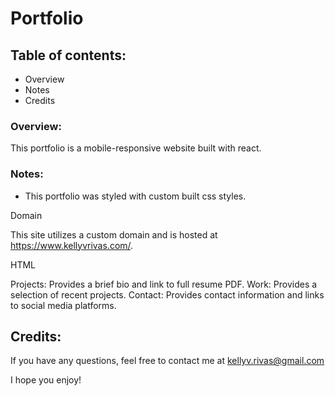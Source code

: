 # Portfolio

## Table of contents:

- Overview
- Notes
- Credits

### Overview:

This portfolio is a mobile-responsive website built with react. 

### Notes:
- This portfolio was styled with custom built css styles.

Domain

This site utilizes a custom domain and is hosted at https://www.kellyvrivas.com/.

HTML

Projects: Provides a brief bio and link to full resume PDF.
Work: Provides a selection of recent projects.
Contact: Provides contact information and links to social media platforms.

## Credits:

If you have any questions, feel free to contact me at kellyv.rivas@gmail.com

I hope you enjoy!
